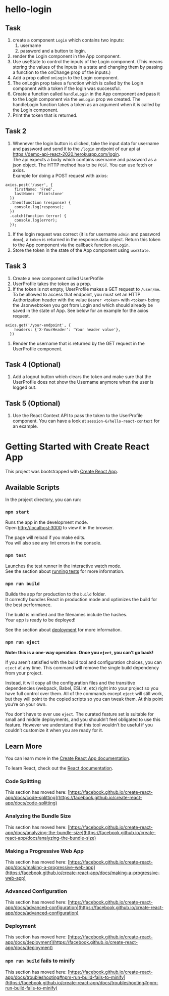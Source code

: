 # hello-login
## Task
1. create a component `Login` which contains two inputs:
    1. username
    1. password
    and a button to login.
1. render the Login component in the App component.
1. Use useState to control the inputs of the Login component. (This means storing the values of the inputs in a state and changing them by passing a function to the onChange prop of the inputs.)
1. Add a prop called `onLogin` to the Login component.
1. The onLogin prop takes a function which is called by the Login component with a token if the login was successful.
1. Create a function called `handleLogin` in the App component and pass it to the Login component via the `onLogin` prop we created. The handleLogin function takes a token as an argument when it is called by the Login component.
1. Print the token that is returned.
## Task 2
1. Whenever the login button is clicked, take the input data for username and password and send it to the `/login` endpoint of our api at https://demo-api-react-2020.herokuapp.com/login.  
  The api expects a body which contains username and password as a json object. The HTTP method has to be `POST`. You can use fetch or axios.  
  Example for doing a POST request with axios:
```ecmascript 6
axios.post('/user', {
    firstName: 'Fred',
    lastName: 'Flintstone'
  })
  .then(function (response) {
    console.log(response);
  })
  .catch(function (error) {
    console.log(error);
  });
``` 
1. If the login request was correct (it is for username `admin` and password `demo`), a `token` is returned in the response.data object. Return this token to the App component via the callback function `onLogin`.
1. Store the token in the state of the App component using `useState`.
## Task 3
1. Create a new component called UserProfile
1. UserProfile takes the token as a prop.
1. If the token is not empty, UserProfile makes a GET request to `/user/me`. To be allowed to access that endpoint, you must set an HTTP Authorization header with the value `Bearer <token>` with `<token>` being the Jsonwebtoken you got from Login and which should already be saved in the state of App. See below for an example for the axios request.  
```ecmascript 6
axios.get('/your-endpoint', {
    headers: {'X-YourHeader': 'Your header value'},
  })
```
1. Render the username that is returned by the GET request in the UserProfile component.
## Task 4 (Optional)
1. Add a logout button which clears the token and make sure that the UserProfile does not show the Username anymore when the user is logged out.
## Task 5 (Optional)
1. Use the React Context API to pass the token to the UserProfile component. You can have a look at `session-6/hello-react-context` for an example. 


# Getting Started with Create React App

This project was bootstrapped with [Create React App](https://github.com/facebook/create-react-app).

## Available Scripts

In the project directory, you can run:

### `npm start`

Runs the app in the development mode.\
Open [http://localhost:3000](http://localhost:3000) to view it in the browser.

The page will reload if you make edits.\
You will also see any lint errors in the console.

### `npm test`

Launches the test runner in the interactive watch mode.\
See the section about [running tests](https://facebook.github.io/create-react-app/docs/running-tests) for more information.

### `npm run build`

Builds the app for production to the `build` folder.\
It correctly bundles React in production mode and optimizes the build for the best performance.

The build is minified and the filenames include the hashes.\
Your app is ready to be deployed!

See the section about [deployment](https://facebook.github.io/create-react-app/docs/deployment) for more information.

### `npm run eject`

**Note: this is a one-way operation. Once you `eject`, you can’t go back!**

If you aren’t satisfied with the build tool and configuration choices, you can `eject` at any time. This command will remove the single build dependency from your project.

Instead, it will copy all the configuration files and the transitive dependencies (webpack, Babel, ESLint, etc) right into your project so you have full control over them. All of the commands except `eject` will still work, but they will point to the copied scripts so you can tweak them. At this point you’re on your own.

You don’t have to ever use `eject`. The curated feature set is suitable for small and middle deployments, and you shouldn’t feel obligated to use this feature. However we understand that this tool wouldn’t be useful if you couldn’t customize it when you are ready for it.

## Learn More

You can learn more in the [Create React App documentation](https://facebook.github.io/create-react-app/docs/getting-started).

To learn React, check out the [React documentation](https://reactjs.org/).

### Code Splitting

This section has moved here: [https://facebook.github.io/create-react-app/docs/code-splitting](https://facebook.github.io/create-react-app/docs/code-splitting)

### Analyzing the Bundle Size

This section has moved here: [https://facebook.github.io/create-react-app/docs/analyzing-the-bundle-size](https://facebook.github.io/create-react-app/docs/analyzing-the-bundle-size)

### Making a Progressive Web App

This section has moved here: [https://facebook.github.io/create-react-app/docs/making-a-progressive-web-app](https://facebook.github.io/create-react-app/docs/making-a-progressive-web-app)

### Advanced Configuration

This section has moved here: [https://facebook.github.io/create-react-app/docs/advanced-configuration](https://facebook.github.io/create-react-app/docs/advanced-configuration)

### Deployment

This section has moved here: [https://facebook.github.io/create-react-app/docs/deployment](https://facebook.github.io/create-react-app/docs/deployment)

### `npm run build` fails to minify

This section has moved here: [https://facebook.github.io/create-react-app/docs/troubleshooting#npm-run-build-fails-to-minify](https://facebook.github.io/create-react-app/docs/troubleshooting#npm-run-build-fails-to-minify)
